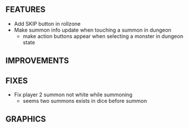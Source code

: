 ## FEATURES
- Add SKIP button in rollzone
- Make summon info update when touching a summon in dungeon
    - make action buttons appear when selecting a monster in dungeon state

## IMPROVEMENTS

## FIXES
- Fix player 2 summon not white while summoning
    - seems two summons exists in dice before summon

## GRAPHICS
